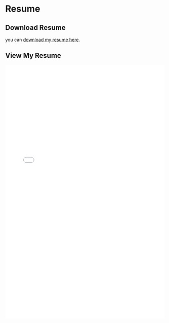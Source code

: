 # Resume


## Download Resume
you can [download my resume here](../../_static/Resume.pdf).

## View My Resume

<iframe src="../../_static/Resume.pdf" width="100%" height="800px" style="border: none; outline: none;"></iframe>



